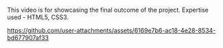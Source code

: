 This video is for showcasing the final outcome of the project.
Expertise used - HTML5, CSS3.





https://github.com/user-attachments/assets/6169e7b6-ac18-4e28-8534-bd677907af33






